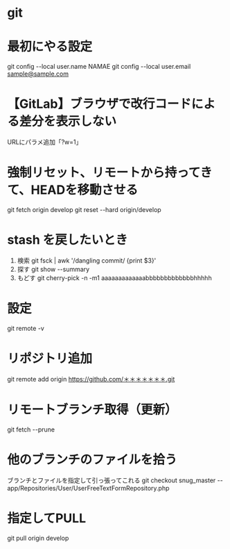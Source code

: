 # git

# 最初にやる設定
git config --local user.name NAMAE
git config --local user.email sample@sample.com


# 【GitLab】ブラウザで改行コードによる差分を表示しない
URLにパラメ追加「?w=1」

# 強制リセット、リモートから持ってきて、HEADを移動させる
git fetch origin develop
git reset --hard origin/develop



# stash を戻したいとき
1. 検索
git fsck | awk '/dangling commit/ {print $3}'
2. 探す
git show --summary 
3. もどす
git cherry-pick -n -m1 aaaaaaaaaaaaabbbbbbbbbbbbbhhhhh

# 設定
git remote -v


# リポジトリ追加
git remote add origin https://github.com/＊＊＊＊＊＊＊.git


# リモートブランチ取得（更新）
git fetch --prune


# 他のブランチのファイルを拾う
ブランチとファイルを指定して引っ張ってこれる
git checkout snug_master -- app/Repositories/User/UserFreeTextFormRepository.php


# 指定してPULL
git pull origin develop





